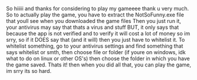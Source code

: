 So hiiiii and thanks for considering to play my gameeee thank u very much.
So to actually play the game, you have to extract the NotSoFunny.exe file that youll see when you downloaded the game files
Then you just run it, your antivirus may say that thats a virus and stuff BUT, it only says that because the app is not verified and to verify it will cost a lot of money so im srry, so if it DOES say that (and it will) then you just have to whitelist it.
To whitelist something, go to your antivirus settings and find something that says whitelist or smth, then choose file or folder (if youre on windows, idk what to do on linux or other OS's) then choose the folder in which you have the game saved.
Thats it! then when you did all that, you can play the game, im srry its so hard.
